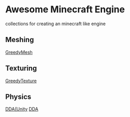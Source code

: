 # Awesome Minecraft Engine
collections for creating an minecraft like engine

## Meshing

[GreedyMesh](https://vercidium.com/blog/voxel-world-optimisations/)

## Texturing

[GreedyTexture](https://sites.google.com/view/3dvoxelgame/greedy-textures)

## Physics

[DDA(Unity](https://github.com/Victorique-GOSICK/Voxel-3D-DDA/tree/master/Voxel-3D)
[DDA](https://www.youtube.com/watch?v=NbSee-XM7WA)
